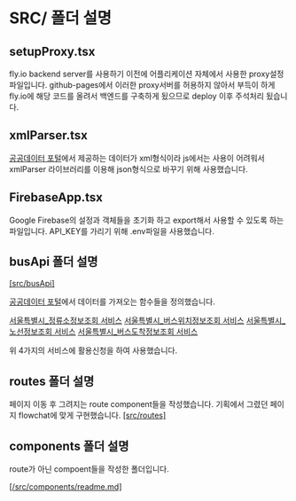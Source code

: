 # SRC/ 폴더 설명

## setupProxy.tsx

fly.io backend server를 사용하기 이전에 어플리케이션 자체에서 사용한 proxy설정파일입니다.
github-pages에서 이러한 proxy서버를 허용하지 않아서 부득이 하게 fly.io에 해당 코드를 올려서 백엔드를 구축하게 됬으므로 deploy 이후 주석처리 됬습니다.

## xmlParser.tsx

[공공데이터 포털](https://www.data.go.kr/index.do)에서 제공하는 데이터가 xml형식이라 js에서는 사용이 어려워서 xmlParser 라이브러리를 이용해 json형식으로 바꾸기 위해 사용했습니다.

## FirebaseApp.tsx

Google Firebase의 설정과 객체들을 초기화 하고 export해서 사용할 수 있도록 하는 파일입니다.
API_KEY를 가리기 위해 .env파일을 사용했습니다.

## busApi 폴더 설명

[[src/busApi]](/src/busApi/)

[공공데이터 포털](https://www.data.go.kr/index.do)에서 데이터를 가져오는 함수들을 정의했습니다.

[서울특별시_정류소정보조회 서비스](https://www.data.go.kr/tcs/dss/selectApiDataDetailView.do?publicDataPk=15000303)
[서울특별시_버스위치정보조회 서비스](https://www.data.go.kr/tcs/dss/selectApiDataDetailView.do?publicDataPk=15000332)
[서울특별시_노선정보조회 서비스](https://www.data.go.kr/tcs/dss/selectApiDataDetailView.do?publicDataPk=15000193)
[서울특별시_버스도착정보조회 서비스](https://www.data.go.kr/tcs/dss/selectApiDataDetailView.do?publicDataPk=15000314)

위 4가지의 서비스에 활용신청을 하여 사용했습니다.

## routes 폴더 설명

페이지 이동 후 그려지는 route component들을 작성했습니다.
기획에서 그렸던 페이지 flowchat에 맞게 구현했습니다.
[[src/routes]](/src/routes)

## components 폴더 설명

route가 아닌 compoent들을 작성한 폴더입니다.

[[/src/components/readme.md]](/src/components/readme.md)
